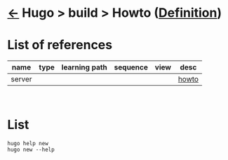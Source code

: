<head><link rel="stylesheet" href="../../../md.css"/><script src="../../../md.js"></script></head>

[//]: #(Reference)
[Repo_Readme]:  ../list/object_list.md
[Item_Whatis]:  ../whatis/build_whatis.md

[server_howto]:  ../howto/server_howto

# [&larr;][Repo_Readme] Hugo > build > Howto ([Definition][item_whatis])
# List of references
|name|type|learning path|sequence|view|desc|
|-|-|-|-|-|-|
|server|||||[howto][server_howto]
<br>


# List
```
hugo help new
hugo new --help
```



